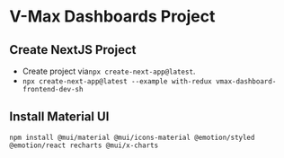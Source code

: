 # V-Max Dashboards Project
## Create NextJS Project
* Create project via`npx create-next-app@latest`. 
* `npx create-next-app@latest --example with-redux vmax-dashboard-frontend-dev-sh`

## Install Material UI
`npm install @mui/material @mui/icons-material @emotion/styled @emotion/react recharts @mui/x-charts`


